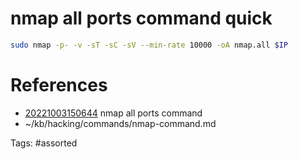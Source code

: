 # nmap all ports command quick
```bash
sudo nmap -p- -v -sT -sC -sV --min-rate 10000 -oA nmap.all $IP
```

# References
- [20221003150644](/zet/20221003150644/) nmap all ports command
- ~/kb/hacking/commands/nmap-command.md

Tags:
    #assorted

